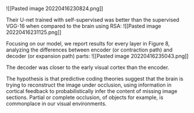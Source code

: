 ![[Pasted image 20220416230824.png]]


Their U-net trained with self-supervised was better than the supervised VGG-16 when compared to the brain using RSA:
![[Pasted image 20220416231125.png]]


Focusing on our model, we report results for every layer in Figure 8, analyzing the differences between encoder (or contraction path) and decoder (or expansion path) parts:
![[Pasted image 20220416235043.png]]

The decoder was closer to the early visual cortex than the encoder.

The hypothesis is that predictive coding theories suggest that the brain is trying to reconstruct the image under occlusion, using information in cortical feedback to probabilistically infer the content of missing image sections. Partial or complete occlusion, of objects for example, is commonplace in our visual environments.